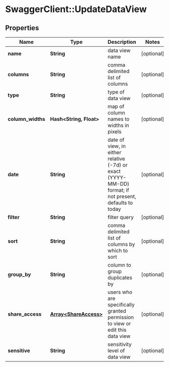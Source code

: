 # SwaggerClient::UpdateDataView

## Properties
Name | Type | Description | Notes
------------ | ------------- | ------------- | -------------
**name** | **String** | data view name | [optional] 
**columns** | **String** | comma delimited list of columns | [optional] 
**type** | **String** | type of data view | [optional] 
**column_widths** | **Hash&lt;String, Float&gt;** | map of column names to widths in pixels | [optional] 
**date** | **String** | date of view, in either relative (-7d) or exact (YYYY-MM-DD) format; if not present, defaults to today | [optional] 
**filter** | **String** | filter query | [optional] 
**sort** | **String** | comma delimited list of columns by which to sort | [optional] 
**group_by** | **String** | column to group duplicates by | [optional] 
**share_access** | [**Array&lt;ShareAccess&gt;**](ShareAccess.md) | users who are specifically granted permission to view or edit this data view | [optional] 
**sensitive** | **String** | sensitivity level of data view | [optional] 


